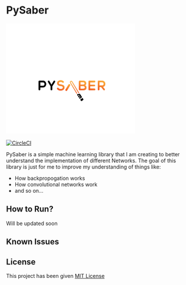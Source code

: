 # PySaber

<img src="/logos/pys.png" alt="Kitten" title="PySaber Logo" width="350" height="300" />

[![CircleCI](https://circleci.com/gh/ayushm-agrawal/PySaber.svg?style=shield&circle-token=752edbe22ce37823fc18557ba748746fac72e9f4)](https://app.circleci.com/pipelines/github/ayushm-agrawal/PySaber)

PySaber is a simple machine learning library that I am creating to better understand the implementation of different Networks. The goal of this library is just for me to improve my understanding of things like:

- How backpropogation works
- How convolutional networks work
- and so on...

## How to Run?

Will be updated soon

## Known Issues



## License

This project has been given [MIT License](https://github.com/git/git-scm.com/blob/master/MIT-LICENSE.txt)
